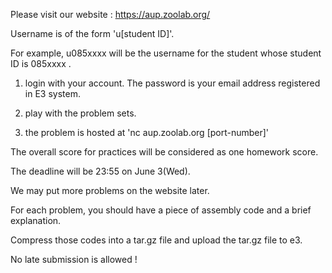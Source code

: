 Please visit our website : https://aup.zoolab.org/

Username is of the form 'u[student ID]'.

For example, u085xxxx will be the username for the student whose student ID is 085xxxx .

1) login with your account. The password is your email address registered in E3 system.

2) play with the problem sets.

3) the problem is hosted at 'nc aup.zoolab.org [port-number]'

The overall score for practices will be considered as one homework score.

The deadline will be 23:55 on June 3(Wed).

We may put more problems on the website later.

For each problem, you should have a piece of assembly code and a brief explanation.

Compress those codes into a tar.gz file and upload the tar.gz file to e3.

No late submission is allowed !
